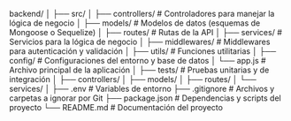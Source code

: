 backend/
│
├── src/
│ ├── controllers/ # Controladores para manejar la lógica de negocio
│ ├── models/ # Modelos de datos (esquemas de Mongoose o Sequelize)
│ ├── routes/ # Rutas de la API
│ ├── services/ # Servicios para la lógica de negocio
│ ├── middlewares/ # Middlewares para autenticación y validación
│ ├── utils/ # Funciones utilitarias
│ ├── config/ # Configuraciones del entorno y base de datos
│ └── app.js # Archivo principal de la aplicación
│
├── tests/ # Pruebas unitarias y de integración
│ ├── controllers/
│ ├── models/
│ ├── routes/
│ └── services/
│
├── .env # Variables de entorno
├── .gitignore # Archivos y carpetas a ignorar por Git
├── package.json # Dependencias y scripts del proyecto
└── README.md # Documentación del proyecto